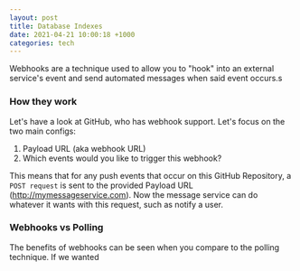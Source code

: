 ```yaml
---
layout: post
title: Database Indexes
date: 2021-04-21 10:00:18 +1000
categories: tech
---
```


Webhooks are a technique used to allow you to "hook" into an external service's event and send automated messages when said event occurs.s

### How they work

Let's have a look at GitHub, who has webhook support.
Let's focus on the two main configs:

1. Payload URL (aka webhook URL)
2. Which events would you like to trigger this webhook?

This means that for any push events that occur on this GitHub Repository, a `POST request` is sent to the provided Payload URL (http://mymessageservice.com). Now the message service can do whatever it wants with this request, such as notify a user.

### Webhooks vs Polling

The benefits of webhooks can be seen when you compare to the polling technique. If we wanted
